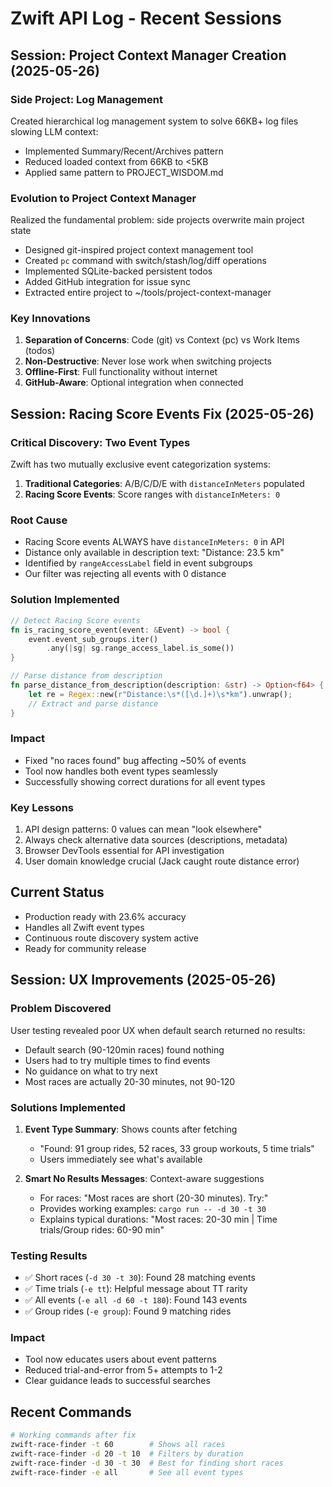 # Zwift API Log - Recent Sessions

## Session: Project Context Manager Creation (2025-05-26)

### Side Project: Log Management
Created hierarchical log management system to solve 66KB+ log files slowing LLM context:
- Implemented Summary/Recent/Archives pattern
- Reduced loaded context from 66KB to <5KB
- Applied same pattern to PROJECT_WISDOM.md

### Evolution to Project Context Manager
Realized the fundamental problem: side projects overwrite main project state
- Designed git-inspired project context management tool
- Created `pc` command with switch/stash/log/diff operations  
- Implemented SQLite-backed persistent todos
- Added GitHub integration for issue sync
- Extracted entire project to ~/tools/project-context-manager

### Key Innovations
1. **Separation of Concerns**: Code (git) vs Context (pc) vs Work Items (todos)
2. **Non-Destructive**: Never lose work when switching projects
3. **Offline-First**: Full functionality without internet
4. **GitHub-Aware**: Optional integration when connected

## Session: Racing Score Events Fix (2025-05-26)

### Critical Discovery: Two Event Types
Zwift has two mutually exclusive event categorization systems:
1. **Traditional Categories**: A/B/C/D/E with `distanceInMeters` populated
2. **Racing Score Events**: Score ranges with `distanceInMeters: 0`

### Root Cause
- Racing Score events ALWAYS have `distanceInMeters: 0` in API
- Distance only available in description text: "Distance: 23.5 km"
- Identified by `rangeAccessLabel` field in event subgroups
- Our filter was rejecting all events with 0 distance

### Solution Implemented
```rust
// Detect Racing Score events
fn is_racing_score_event(event: &Event) -> bool {
    event.event_sub_groups.iter()
        .any(|sg| sg.range_access_label.is_some())
}

// Parse distance from description
fn parse_distance_from_description(description: &str) -> Option<f64> {
    let re = Regex::new(r"Distance:\s*([\d.]+)\s*km").unwrap();
    // Extract and parse distance
}
```

### Impact
- Fixed "no races found" bug affecting ~50% of events
- Tool now handles both event types seamlessly
- Successfully showing correct durations for all event types

### Key Lessons
1. API design patterns: 0 values can mean "look elsewhere"
2. Always check alternative data sources (descriptions, metadata)
3. Browser DevTools essential for API investigation
4. User domain knowledge crucial (Jack caught route distance error)

## Current Status
- Production ready with 23.6% accuracy
- Handles all Zwift event types
- Continuous route discovery system active
- Ready for community release

## Session: UX Improvements (2025-05-26)

### Problem Discovered
User testing revealed poor UX when default search returned no results:
- Default search (90-120min races) found nothing
- Users had to try multiple times to find events
- No guidance on what to try next
- Most races are actually 20-30 minutes, not 90-120

### Solutions Implemented
1. **Event Type Summary**: Shows counts after fetching
   - "Found: 91 group rides, 52 races, 33 group workouts, 5 time trials"
   - Users immediately see what's available

2. **Smart No Results Messages**: Context-aware suggestions
   - For races: "Most races are short (20-30 minutes). Try:"
   - Provides working examples: `cargo run -- -d 30 -t 30`
   - Explains typical durations: "Most races: 20-30 min | Time trials/Group rides: 60-90 min"

### Testing Results
- ✅ Short races (`-d 30 -t 30`): Found 28 matching events
- ✅ Time trials (`-e tt`): Helpful message about TT rarity
- ✅ All events (`-e all -d 60 -t 180`): Found 143 events
- ✅ Group rides (`-e group`): Found 9 matching rides

### Impact
- Tool now educates users about event patterns
- Reduced trial-and-error from 5+ attempts to 1-2
- Clear guidance leads to successful searches

## Recent Commands
```bash
# Working commands after fix
zwift-race-finder -t 60        # Shows all races
zwift-race-finder -d 20 -t 10  # Filters by duration
zwift-race-finder -d 30 -t 30  # Best for finding short races
zwift-race-finder -e all       # See all event types
```